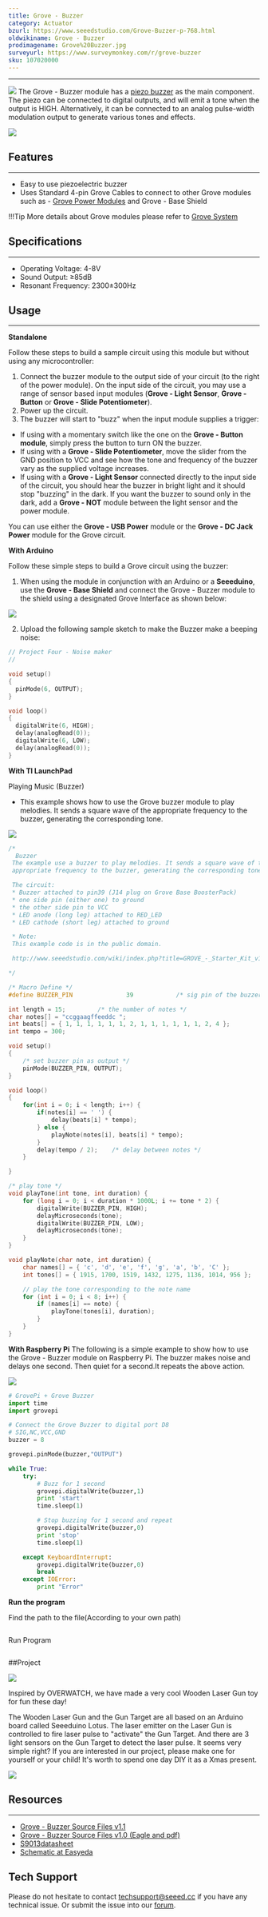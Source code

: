```yaml
---
title: Grove - Buzzer
category: Actuator
bzurl: https://www.seeedstudio.com/Grove-Buzzer-p-768.html
oldwikiname: Grove - Buzzer
prodimagename: Grove%20Buzzer.jpg
surveyurl: https://www.surveymonkey.com/r/grove-buzzer
sku: 107020000
---
```


---
![](https://github.com/SeeedDocument/Grove_Buzzer/raw/master/images/Grove%20Buzzer.jpg)
The Grove - Buzzer module has a [piezo buzzer](https://en.wikipedia.org/wiki/Buzzer#Piezoelectric) as the main component. The piezo can be connected to digital outputs, and will emit a tone when the output is HIGH. Alternatively, it can be connected to an analog pulse-width modulation output to generate various tones and effects.

[![](https://github.com/SeeedDocument/Grove_Buzzer/raw/master/images/300px-Get_One_Now_Banner.png)](https://www.seeedstudio.com/Grove-Buzzer-p-768.html)

## Features
---
- Easy to use piezoelectric buzzer
- Uses Standard 4-pin Grove Cables to connect to other Grove modules such as - [Grove Power Modules](/Grove/Grove_System/) and Grove - Base Shield

!!!Tip
    More details about Grove modules please refer to [Grove System](http://wiki.seeedstudio.com/Grove_System/)

## Specifications
---
- Operating Voltage: 4-8V
- Sound Output: ≥85dB
- Resonant Frequency: 2300±300Hz

## Usage
---
**Standalone**

Follow these steps to build a sample circuit using this module but without using any microcontroller:

1. Connect the buzzer module to the output side of your circuit (to the right of the power module). On the input side of the circuit, you may use a range of sensor based input modules (**Grove - Light Sensor**, **Grove - Button** or **Grove - Slide Potentiometer**).
2. Power up the circuit.
3. The buzzer will start to "buzz" when the input module supplies a trigger:
  - If using with a momentary switch like the one on the **Grove - Button module**, simply press the button to turn ON the buzzer.
  - If using with a **Grove - Slide Potentiometer**, move the slider from the GND position to VCC and see how the tone and frequency of the buzzer vary as the supplied voltage increases.
  - If using with a **Grove - Light Sensor** connected directly to the input side of the circuit, you should hear the buzzer in bright light and it should stop "buzzing" in the dark. If you want the buzzer to sound only in the dark, add a **Grove - NOT** module between the light sensor and the power module.

You can use either the **Grove - USB Power** module or the **Grove - DC Jack Power** module for the Grove circuit.

**With Arduino**

Follow these simple steps to build a Grove circuit using the buzzer:
1. When using the module in conjunction with an Arduino or a **Seeeduino**, use the **Grove - Base Shield** and connect the Grove - Buzzer module to the shield using a designated Grove Interface as shown below:

![](https://github.com/SeeedDocument/Grove_Buzzer/raw/master/images/Conn-four.jpg)

2. Upload the following sample sketch to make the Buzzer make a beeping noise:

```c
// Project Four - Noise maker
//

void setup()
{
  pinMode(6, OUTPUT);
}

void loop()
{
  digitalWrite(6, HIGH);
  delay(analogRead(0));
  digitalWrite(6, LOW);
  delay(analogRead(0));
}
```
**With TI LaunchPad**

Playing Music (Buzzer)

- This example shows how to use the Grove buzzer module to play melodies. It sends a square wave of the appropriate frequency to the buzzer, generating the corresponding tone.

![](https://github.com/SeeedDocument/Grove_Buzzer/raw/master/images/Buzzer.jpg)

```c
/*
  Buzzer
 The example use a buzzer to play melodies. It sends a square wave of the
 appropriate frequency to the buzzer, generating the corresponding tone.

 The circuit:
 * Buzzer attached to pin39 (J14 plug on Grove Base BoosterPack)
 * one side pin (either one) to ground
 * the other side pin to VCC
 * LED anode (long leg) attached to RED_LED
 * LED cathode (short leg) attached to ground

 * Note:
 This example code is in the public domain.

 http://www.seeedstudio.com/wiki/index.php?title=GROVE_-_Starter_Kit_v1.1b#Grove_-_Buzzer

*/

/* Macro Define */
#define BUZZER_PIN               39            /* sig pin of the buzzer */

int length = 15;         /* the number of notes */
char notes[] = "ccggaagffeeddc ";
int beats[] = { 1, 1, 1, 1, 1, 1, 2, 1, 1, 1, 1, 1, 1, 2, 4 };
int tempo = 300;

void setup()
{
    /* set buzzer pin as output */
    pinMode(BUZZER_PIN, OUTPUT);
}

void loop()
{
    for(int i = 0; i < length; i++) {
        if(notes[i] == ' ') {
            delay(beats[i] * tempo);
        } else {
            playNote(notes[i], beats[i] * tempo);
        }
        delay(tempo / 2);    /* delay between notes */
    }

}

/* play tone */
void playTone(int tone, int duration) {
    for (long i = 0; i < duration * 1000L; i += tone * 2) {
        digitalWrite(BUZZER_PIN, HIGH);
        delayMicroseconds(tone);
        digitalWrite(BUZZER_PIN, LOW);
        delayMicroseconds(tone);
    }
}

void playNote(char note, int duration) {
    char names[] = { 'c', 'd', 'e', 'f', 'g', 'a', 'b', 'C' };
    int tones[] = { 1915, 1700, 1519, 1432, 1275, 1136, 1014, 956 };

    // play the tone corresponding to the note name
    for (int i = 0; i < 8; i++) {
        if (names[i] == note) {
            playTone(tones[i], duration);
        }
    }
}
```
**With Raspberry Pi**
The following is a simple example to show how to use the Grove - Buzzer module on Raspberry Pi. The buzzer makes noise and delays one second. Then quiet for a second.It repeats the above action.

![](https://github.com/SeeedDocument/Grove_Buzzer/raw/master/images/GrovePi%2B_Grove_buzzer.jpg)

```python
# GrovePi + Grove Buzzer
import time
import grovepi

# Connect the Grove Buzzer to digital port D8
# SIG,NC,VCC,GND
buzzer = 8

grovepi.pinMode(buzzer,"OUTPUT")

while True:
    try:
        # Buzz for 1 second
        grovepi.digitalWrite(buzzer,1)
        print 'start'
        time.sleep(1)

        # Stop buzzing for 1 second and repeat
        grovepi.digitalWrite(buzzer,0)
        print 'stop'
        time.sleep(1)

    except KeyboardInterrupt:
        grovepi.digitalWrite(buzzer,0)
        break
    except IOError:
        print "Error"
```
**Run the program**

Find the path to the file(According to your own path)
```cd GrovePi/Software/Python/
```
Run Program
```sudo python grove_buzzer.py
```

##Project

![](https://raw.githubusercontent.com/SeeedDocument/Seeeduino_Lotus/master/img/gun.jpg)

Inspired by OVERWATCH, we have made a very cool Wooden Laser Gun toy for fun these day!

The Wooden Laser Gun and the Gun Target are all based on an Arduino board called Seeeduino Lotus. The laser emitter on the Laser Gun is controlled to fire laser pulse to "activate" the Gun Target. And there are 3 light sensors on the Gun Target to detect the laser pulse. It seems very simple right? If you are interested in our project, please make one for yourself or your child! It's worth to spend one day DIY it as a Xmas present.    

[![](https://raw.githubusercontent.com/SeeedDocument/Seeed-WiKi/master/docs/images/make.png)](http://www.instructables.com/id/DIY-a-Wooden-Laser-Gun-As-a-Xmas-Present-for-Your-/)


## Resources
---
- [Grove - Buzzer Source Files v1.1](https://github.com/SeeedDocument/Grove_Buzzer/raw/master/resources/Grove-Buzzer_V1.1_eagle.zip)
- [Grove - Buzzer Source Files v1.0 (Eagle and pdf)](https://github.com/SeeedDocument/Grove_Buzzer/raw/master/resources/Grove_-_Buzzer_v1.0_Source_File.zip)
- [S9013datasheet](https://github.com/SeeedDocument/Grove_Buzzer/raw/master/resources/S9013.pdf)
- [Schematic at Easyeda](https://easyeda.com/Seeed/Grove_Buzzer_v1_2-c713baf3c1774da39ce0c995544ce5da)
## Tech Support
Please do not hesitate to contact [techsupport@seeed.cc](techsupport@seeed.cc) if you have any technical issue. Or submit the issue into our [forum](http://seeedstudio.com/forum/). 